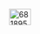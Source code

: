 <a href="https://discord.gg/681895909897928822" target="blank"><img align="center" src="https://raw.githubusercontent.com/rahuldkjain/github-profile-readme-generator/master/src/images/icons/Social/discord.svg" alt="681895909897928822" height="30" width="40" /></a>
</p>

